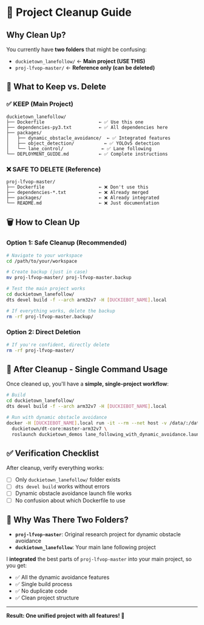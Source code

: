 # 🧹 Project Cleanup Guide

## Why Clean Up?

You currently have **two folders** that might be confusing:
- `duckietown_lanefollow/` ← **Main project (USE THIS)**
- `proj-lfvop-master/` ← **Reference only (can be deleted)**

## 🎯 What to Keep vs. Delete

### ✅ **KEEP (Main Project)**
```
duckietown_lanefollow/
├── Dockerfile                    ← ✅ Use this one
├── dependencies-py3.txt          ← ✅ All dependencies here
├── packages/
│   ├── dynamic_obstacle_avoidance/  ← ✅ Integrated features
│   ├── object_detection/           ← ✅ YOLOv5 detection
│   └── lane_control/              ← ✅ Lane following
└── DEPLOYMENT_GUIDE.md           ← ✅ Complete instructions
```

### ❌ **SAFE TO DELETE (Reference)**
```
proj-lfvop-master/
├── Dockerfile                    ← ❌ Don't use this
├── dependencies-*.txt            ← ❌ Already merged
├── packages/                     ← ❌ Already integrated
└── README.md                     ← ❌ Just documentation
```

## 🗑 **How to Clean Up**

### **Option 1: Safe Cleanup (Recommended)**
```bash
# Navigate to your workspace
cd /path/to/your/workspace

# Create backup (just in case)
mv proj-lfvop-master/ proj-lfvop-master.backup

# Test the main project works
cd duckietown_lanefollow/
dts devel build -f --arch arm32v7 -H [DUCKIEBOT_NAME].local

# If everything works, delete the backup
rm -rf proj-lfvop-master.backup/
```

### **Option 2: Direct Deletion**
```bash
# If you're confident, directly delete
rm -rf proj-lfvop-master/
```

## 🚀 **After Cleanup - Single Command Usage**

Once cleaned up, you'll have a **simple, single-project workflow**:

```bash
# Build
cd duckietown_lanefollow/
dts devel build -f --arch arm32v7 -H [DUCKIEBOT_NAME].local

# Run with dynamic obstacle avoidance
docker -H [DUCKIEBOT_NAME].local run -it --rm --net host -v /data/:/data/ \
  duckietown/dt-core:master-arm32v7 \
  roslaunch duckietown_demos lane_following_with_dynamic_avoidance.launch veh:=[DUCKIEBOT_NAME]
```

## ✅ **Verification Checklist**

After cleanup, verify everything works:

- [ ] Only `duckietown_lanefollow/` folder exists
- [ ] `dts devel build` works without errors
- [ ] Dynamic obstacle avoidance launch file works
- [ ] No confusion about which Dockerfile to use

## 🤔 **Why Was There Two Folders?**

- **`proj-lfvop-master`**: Original research project for dynamic obstacle avoidance
- **`duckietown_lanefollow`**: Your main lane following project

I **integrated** the best parts of `proj-lfvop-master` into your main project, so you get:
- ✅ All the dynamic avoidance features
- ✅ Single build process
- ✅ No duplicate code
- ✅ Clean project structure

---

**Result: One unified project with all features! 🎉** 